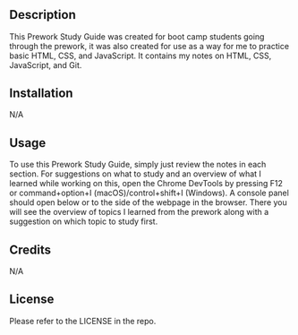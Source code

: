 # <Study Guide Webpage>

## Description

This Prework Study Guide was created for boot camp students going through the prework, it was also created for use as a way for me to practice basic HTML, CSS, and JavaScript. It contains my notes on HTML, CSS, JavaScript, and Git.

## Installation

N/A

## Usage

To use this Prework Study Guide, simply just review the notes in each section. For suggestions on what to study and an overview of what I learned while working on this, open the Chrome DevTools by pressing F12 or command+option+I (macOS)/control+shift+I (Windows). A console panel should open below or to the side of the webpage in the browser. There you will see the overview of topics I learned from the prework along with a suggestion on which topic to study first.

## Credits

N/A

## License

Please refer to the LICENSE in the repo.
